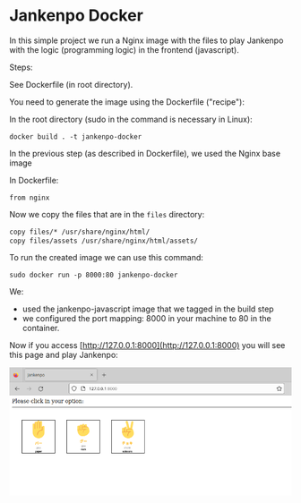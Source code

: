 # Jankenpo Docker

In this simple project we run a Nginx image with the files to play Jankenpo with the logic (programming logic) in the frontend (javascript).

Steps:

See Dockerfile (in root directory).

You need to generate the image using the Dockerfile ("recipe"):

In the root directory (sudo in the command is necessary in Linux):

```
docker build . -t jankenpo-docker
```

In the previous step (as described in Dockerfile), we used the Nginx base image

In Dockerfile:
```
from nginx
```

Now we copy the files that are in the `files` directory:
```
copy files/* /usr/share/nginx/html/
copy files/assets /usr/share/nginx/html/assets/
```

To run the created image we can use this command:
```
sudo docker run -p 8000:80 jankenpo-docker
```

We:
- used the jankenpo-javascript image that we tagged in the build step
- we configured the port mapping: 8000 in your machine to 80 in the container.

Now if you access [http://127.0.0.1:8000](http://127.0.0.1:8000) you will see this page and play Jankenpo:

![demo screenshot](demo.png) 